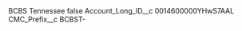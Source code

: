 <?xml version="1.0" encoding="UTF-8"?>
<CustomMetadata xmlns="http://soap.sforce.com/2006/04/metadata" xmlns:xsi="http://www.w3.org/2001/XMLSchema-instance" xmlns:xsd="http://www.w3.org/2001/XMLSchema">
    <label>BCBS Tennessee</label>
    <protected>false</protected>
    <values>
        <field>Account_Long_ID__c</field>
        <value xsi:type="xsd:string">0014600000YHwS7AAL</value>
    </values>
    <values>
        <field>CMC_Prefix__c</field>
        <value xsi:type="xsd:string">BCBST-</value>
    </values>
</CustomMetadata>

